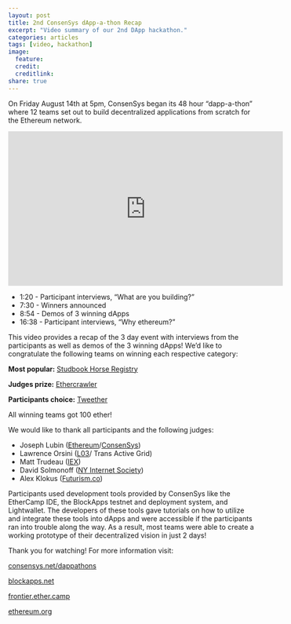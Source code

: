 ```yaml
---
layout: post
title: 2nd ConsenSys dApp-a-thon Recap
excerpt: "Video summary of our 2nd DApp hackathon."
categories: articles
tags: [video, hackathon]
image:
  feature:
  credit: 
  creditlink:
share: true
---
```


On Friday August 14th at 5pm, ConsenSys began its 48 hour “dapp-a-thon” where 12 teams set out to build decentralized applications from scratch for the Ethereum network.

<iframe width="560" height="315" src="https://www.youtube.com/embed/jeCLfFCOIM4" frameborder="0"> </iframe>

* 1:20 - Participant interviews, “What are you building?”
* 7:30 - Winners announced
* 8:54 - Demos of 3 winning dApps
* 16:38 - Participant interviews, “Why ethereum?”

This video provides a recap of the 3 day event with interviews from the participants as well as demos of the 3 winning dApps! We’d like to congratulate the following teams on winning each respective category: 

**Most popular:** [Studbook Horse Registry](https://www.reddit.com/r/ethereum/comments/3h8kze/consensys_dappathon_studbook_horseregistry/)

**Judges prize:** [Ethercrawler](https://github.com/ConsenSys/ether-crawler)

**Participants choice:** [Tweether](http://technical.ly/brooklyn/2015/09/25/twitter-clone-tweether-shows-potential-blockchain-platform-ethereum/)

All winning teams got 100 ether!

We would like to thank all participants and the following judges:

* Joseph Lubin ([Ethereum](http://ethereum.org)/[ConsenSys](https://consensys.net))
* Lawrence Orsini ([L03](http://lo3energy.com/)/ Trans Active Grid)
* Matt Trudeau ([IEX](http://www.iextrading.com/))
* David Solmonoff ([NY Internet Society](http://isoc-ny.org/))
* Alex Klokus ([Futurism.co](http://futurism.co))

Participants used development tools provided by ConsenSys like the EtherCamp IDE, the BlockApps testnet and deployment system, and Lightwallet. The developers of these tools gave tutorials on how to utilize and integrate these tools into dApps and were accessible if the participants ran into trouble along the way. As a result, most teams were able to create a working prototype of their decentralized vision in just 2 days!

Thank you for watching! For more information visit:

[consensys.net/dappathons](https://consensys.net/dappathons)

[blockapps.net](http://blockapps.net)

[frontier.ether.camp](http://frontier.ether.camp)

[ethereum.org](https://www.ethereum.org)
